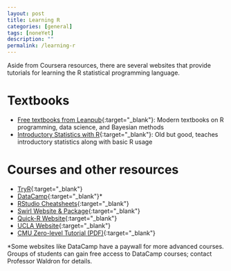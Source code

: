 ```yaml
---
layout: post
title: Learning R
categories: [general]
tags: [noneYet]
description: ""
permalink: /learning-r
---
```


Aside from Coursera resources, there are several websites that provide
tutorials for learning the R statistical programming language.

# Textbooks

- [Free textbooks from Leanpub][]{:target="_blank"}: Modern textbooks on R programming, data science, and Bayesian methods
- [Introductory Statistics with R][]{:target="_blank"}: Old but good, teaches introductory statistics along with basic R usage

# Courses and other resources

- [TryR][]{:target="_blank"}
- [DataCamp][]{:target="_blank"}*
- [RStudio Cheatsheets][]{:target="_blank"}
- [Swirl Website & Package][]{:target="_blank"}
- [Quick-R Website][]{:target="_blank"}
- [UCLA Website][]{:target="_blank"}
- [CMU Zero-level Tutorial (PDF)][]{:target="_blank"}

*Some websites like DataCamp have a paywall for more advanced courses. Groups of students can gain free access to DataCamp courses; contact Professor Waldron for details.

[Free textbooks from Leanpub]: https://docs.google.com/presentation/d/1ZoAHP_qbGmr-fc-2JyAFZRi7MmuYoijkk4y-AhILN_I/edit#slide=id.g2041fd49c7_0_19
[Introductory Statistics with R]: http://www.academia.dk/BiologiskAntropologi/Epidemiologi/PDF/Introductory_Statistics_with_R__2nd_ed.pdf
[TryR]: http://tryr.codeschool.com/
[DataCamp]: https://www.datacamp.com/courses/
[RStudio Cheatsheets]: https://www.rstudio.com/resources/cheatsheets/
[Swirl Website & Package]: http://swirlstats.com/students.html
[Quick-R Website]: http://www.statmethods.net/
[UCLA Website]: http://www.ats.ucla.edu/stat/r/
[CMU Zero-level Tutorial (PDF)]: http://hnm.stat.cmu.edu/2014-06%20UVA%20WORKSHOP/00%20PreReads/RTutorial-Level0.pdf

